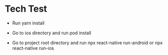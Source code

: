 # Tech Test

- Run yarn install

- Go to ios directory and run pod install

- Go to project root directory and run npx react-native run-android or npx react-native run-ios
